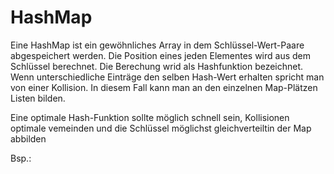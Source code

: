 # HashMap

Eine HashMap ist ein gewöhnliches Array in dem Schlüssel-Wert-Paare abgespeichert werden. Die Position eines jeden Elementes wird aus dem Schlüssel berechnet. Die Berechung wrid als Hashfunktion bezeichnet. Wenn unterschiedliche Einträge den selben Hash-Wert erhalten spricht man von einer Kollision.
In diesem Fall kann man an den einzelnen Map-Plätzen Listen bilden.

Eine optimale Hash-Funktion sollte möglich schnell sein, Kollisionen optimale vemeinden und die Schlüssel möglichst gleichverteiltin der Map abbilden

Bsp.:

<img title="" src="file:///C:/Users/bsulj/Desktop/HTL-Unterlagen/Sew/HashMap.jpg" alt="" style="zoom:33%;">


